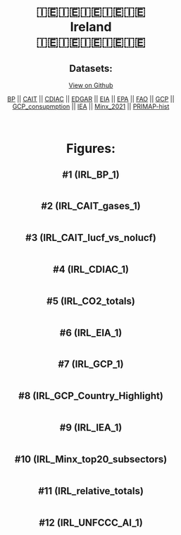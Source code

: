 
<center>
<h1 align="center">
🇮🇪🇮🇪🇮🇪🇮🇪🇮🇪
<br>
Ireland
<br>
🇮🇪🇮🇪🇮🇪🇮🇪🇮🇪
</h1>
<h2>Datasets:</h2>
<p><a href="https://github.com/dquintani/GreenhouseData/tree/master/country_data/IRL_Ireland/data">View on Github</a>
<br></p><p><a href="data/IRL_BP.csv">BP</a> || <a href="data/IRL_CAIT.csv">CAIT</a> || <a href="data/IRL_CDIAC.csv">CDIAC</a> || <a href="data/IRL_EDGAR.csv">EDGAR</a> || <a href="data/IRL_EIA.csv">EIA</a> || <a href="data/IRL_EPA.csv">EPA</a> || <a href="data/IRL_FAO.csv">FAO</a> || <a href="data/IRL_GCP.csv">GCP</a> || <a href="data/IRL_GCP_consupmption.csv">GCP_consupmption</a> || <a href="data/IRL_IEA.csv">IEA</a> || <a href="data/IRL_Minx_2021.csv">Minx_2021</a> || <a href="data/IRL_PRIMAP-hist.csv">PRIMAP-hist</a></p><p><br></p>
<h1>Figures:</h1><h2>#1 (IRL_BP_1)</h2>
<p><img alt="" src="figures/IRL_BP_1.png" /></p><h2>#2 (IRL_CAIT_gases_1)</h2>
<p><img alt="" src="figures/IRL_CAIT_gases_1.png" /></p><h2>#3 (IRL_CAIT_lucf_vs_nolucf)</h2>
<p><img alt="" src="figures/IRL_CAIT_lucf_vs_nolucf.png" /></p><h2>#4 (IRL_CDIAC_1)</h2>
<p><img alt="" src="figures/IRL_CDIAC_1.png" /></p><h2>#5 (IRL_CO2_totals)</h2>
<p><img alt="" src="figures/IRL_CO2_totals.png" /></p><h2>#6 (IRL_EIA_1)</h2>
<p><img alt="" src="figures/IRL_EIA_1.png" /></p><h2>#7 (IRL_GCP_1)</h2>
<p><img alt="" src="figures/IRL_GCP_1.png" /></p><h2>#8 (IRL_GCP_Country_Highlight)</h2>
<p><img alt="" src="figures/IRL_GCP_Country_Highlight.png" /></p><h2>#9 (IRL_IEA_1)</h2>
<p><img alt="" src="figures/IRL_IEA_1.png" /></p><h2>#10 (IRL_Minx_top20_subsectors)</h2>
<p><img alt="" src="figures/IRL_Minx_top20_subsectors.png" /></p><h2>#11 (IRL_relative_totals)</h2>
<p><img alt="" src="figures/IRL_relative_totals.png" /></p><h2>#12 (IRL_UNFCCC_AI_1)</h2>
<p><img alt="" src="figures/IRL_UNFCCC_AI_1.png" /></p>